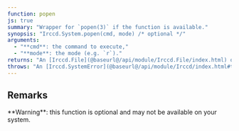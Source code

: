 ```yaml
---
function: popen
js: true
summary: "Wrapper for `popen(3)` if the function is available."
synopsis: "Irccd.System.popen(cmd, mode) /* optional */"
arguments:
  - "**cmd**: the command to execute,"
  - "**mode**: the mode (e.g. `r`)."
returns: "An [Irccd.File](@baseurl@/api/module/Irccd.File/index.html) object."
throws: "An [Irccd.SystemError](@baseurl@/api/module/Irccd/index.html#types) on failures."
---
```


## Remarks

<div class="alert alert-warning" role="alert">
**Warning**: this function is optional and may not be available on your system.
</div>

